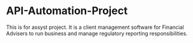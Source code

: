 # API-Automation-Project
This is for assyst project. It is a client management software for Financial Advisers to run  business and manage regulatory reporting responsibilities.
